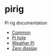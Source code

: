 # pirig

Pi rig documentation

- [Common](common.md)
- [Pi hole](pihole.md)
- [Weather Pi](weatherpi.md)
- [Zero display](https://github.com/vladak/zerodisplay)
